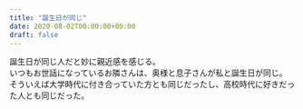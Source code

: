 ```yaml
---
title: "誕生日が同じ"
date: 2020-08-02T00:00:00+09:00
draft: false
---
```

誕生日が同じ人だと妙に親近感を感じる。  
いつもお世話になっているお隣さんは、奥様と息子さんが私と誕生日が同じ。  
そういえば大学時代に付き合っていた方とも同じだったし、高校時代に好きだった人とも同じだった。